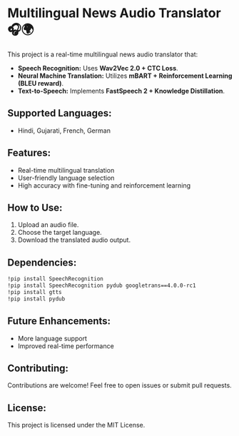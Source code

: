 # Multilingual News Audio Translator 🎧🌍  

This project is a real-time multilingual news audio translator that:  
- **Speech Recognition:** Uses **Wav2Vec 2.0 + CTC Loss**.  
- **Neural Machine Translation:** Utilizes **mBART + Reinforcement Learning (BLEU reward)**.  
- **Text-to-Speech:** Implements **FastSpeech 2 + Knowledge Distillation**.  

## Supported Languages:  
- Hindi, Gujarati, French, German  

## Features:  
- Real-time multilingual translation  
- User-friendly language selection  
- High accuracy with fine-tuning and reinforcement learning  

## How to Use:  
1. Upload an audio file.  
2. Choose the target language.  
3. Download the translated audio output.  

## Dependencies:  
```bash
!pip install SpeechRecognition
!pip install SpeechRecognition pydub googletrans==4.0.0-rc1
!pip install gtts
!pip install pydub
```
## Future Enhancements:
- More language support
- Improved real-time performance

## Contributing:
Contributions are welcome! Feel free to open issues or submit pull requests.

## License:
This project is licensed under the MIT License.
